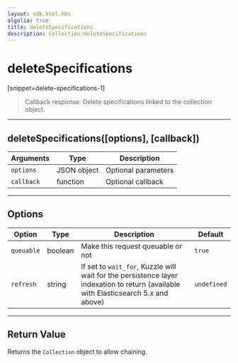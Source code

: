 ```yaml
---
layout: sdk.html.hbs
algolia: true
title: deleteSpecifications
description: Collection:deleteSpecifications
---
```

  

# deleteSpecifications
[snippet=delete-specifications-1]
> Callback response:
Delete specifications linked to the collection object.

---

## deleteSpecifications([options], [callback])

| Arguments | Type | Description |
|---------------|---------|----------------------------------------|
| ``options`` | JSON object | Optional parameters |
| ``callback`` | function | Optional callback |

---

## Options

| Option | Type | Description | Default |
|---------------|---------|----------------------------------------|---------|
| ``queuable`` | boolean | Make this request queuable or not  | ``true`` |
| ``refresh`` | string | If set to ``wait_for``, Kuzzle will wait for the persistence layer indexation to return (available with Elasticsearch 5.x and above) | ``undefined`` |

---

## Return Value

Returns the `Collection` object to allow chaining.
